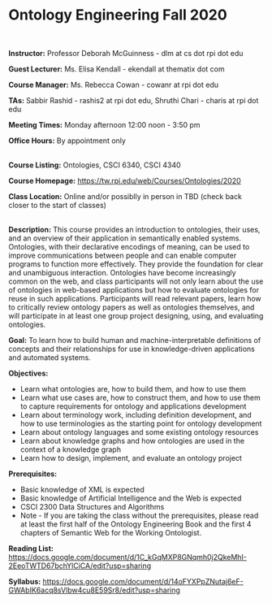 # Ontology Engineering Fall 2020

<br />

<strong>Instructor:</strong> Professor Deborah McGuinness - dlm at cs dot rpi dot edu

<strong>Guest Lecturer:</strong> Ms. Elisa Kendall - ekendall at thematix dot com

<strong>Course Manager:</strong> Ms. Rebecca Cowan - cowanr at rpi dot edu

<strong>TAs:</strong> Sabbir Rashid - rashis2 at rpi dot edu, Shruthi Chari - charis at rpi dot edu

<strong>Meeting Times:</strong> Monday afternoon 12:00 noon - 3:50 pm

<strong>Office Hours:</strong> By appointment only
<br />
<br />

<strong>Course Listing:</strong> Ontologies, CSCI 6340, CSCI 4340

<strong>Course Homepage:</strong> https://tw.rpi.edu/web/Courses/Ontologies/2020
<br />

<strong>Class Location:</strong> Online and/or possiblly in person in TBD (check back closer to the start of classes)
<br />
<br />

<strong>Description:</strong>
This course provides an introduction to ontologies, their uses, and an overview of their application in semantically enabled systems. Ontologies, with their declarative encodings of meaning, can be used to improve communications between people and can enable computer programs to function more effectively. They provide the foundation for clear and unambiguous interaction. Ontologies have become increasingly common on the web, and class participants will not only learn about the use of ontologies in web-based applications but how to evaluate ontologies for reuse in such applications. Participants will read relevant papers, learn how to critically review ontology papers as well as ontologies themselves, and will participate in at least one group project designing, using, and evaluating ontologies.
<br />

<strong>Goal:</strong>
To learn how to build human and machine-interpretable definitions of concepts and their relationships for use in knowledge-driven applications and automated systems.


<strong>Objectives:</strong>
<ul>
<li>Learn what ontologies are, how to build them, and how to use them </li>
<li>Learn what use cases are, how to construct them, and how to use them to capture requirements for ontology and applications development </li>
<li>Learn about terminology work, including definition development, and how to use terminologies as the starting point for ontology development </li>
<li>Learn about ontology languages and some existing ontology resources </li>
<li>Learn about knowledge graphs and how ontologies are used in the context of a knowledge graph </li>
<li>Learn how to design, implement, and evaluate an ontology project </li>
</ul>

<strong>Prerequisites:</strong>
<ul>
<li>Basic knowledge of XML is expected </li>
<li>Basic knowledge of Artificial Intelligence and the Web is expected </li>
<li>CSCI 2300  Data Structures and Algorithms </li>
<li>Note - If you are taking the class without the prerequisites, please read at least the first half of the Ontology Engineering Book and the first 4 chapters of Semantic Web for the Working Ontologist. </li>
</ul>

<strong>Reading List:</strong> https://docs.google.com/document/d/1C_kGqMXP8GNqmh0j2QkeMhI-2EeoTWTD67bchYlCiCA/edit?usp=sharing


<strong>Syllabus:</strong> https://docs.google.com/document/d/14oFYXPpZNutaj6eF-GWAbIK6acq8sVlbw4cu8E59Sr8/edit?usp=sharing